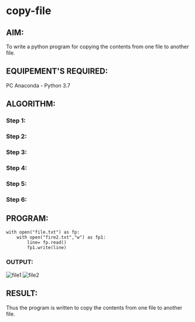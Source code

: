# copy-file
## AIM:
To write a python program for copying the contents from one file to another file.
## EQUIPEMENT'S REQUIRED: 
PC
Anaconda - Python 3.7
## ALGORITHM: 
### Step 1:

### Step 2: 
 
### Step 3: 

### Step 4:  

### Step 5: 

### Step 6: 

## PROGRAM:
```
with open("file.txt") as fp:
    with open("fire2.txt","w") as fp1:
        line= fp.read()
        fp1.write(line)
```

### OUTPUT:
![file1](https://user-images.githubusercontent.com/93427303/153134435-66195353-cebe-4b4c-a682-1a2c8fbde77e.JPG)
![file2](https://user-images.githubusercontent.com/93427303/153134513-52538721-a6e7-433b-be36-15e9f32e05eb.JPG)



## RESULT:
Thus the program is written to copy the contents from one file to another file.
